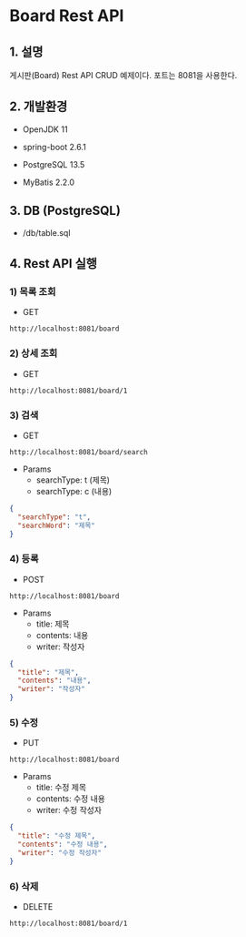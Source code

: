 # Board Rest API

## 1. 설명
게시판(Board) Rest API CRUD 예제이다. 포트는 8081을 사용한다.

## 2. 개발환경

* OpenJDK 11

* spring-boot 2.6.1

* PostgreSQL 13.5

* MyBatis 2.2.0

## 3. DB (PostgreSQL)

* /db/table.sql

## 4. Rest API 실행

### 1) 목록 조회

* GET

```text
http://localhost:8081/board
```

### 2) 상세 조회

* GET

```text
http://localhost:8081/board/1
```

### 3) 검색

* GET

```text
http://localhost:8081/board/search
```

* Params
  - searchType: t (제목)
  - searchType: c (내용)

```json
{
  "searchType": "t",
  "searchWord": "제목"
}
```

### 4) 등록

* POST

```text
http://localhost:8081/board
```

* Params
  - title: 제목
  - contents: 내용
  - writer: 작성자

```json
{
  "title": "제목",
  "contents": "내용",
  "writer": "작성자"
}
```

### 5) 수정

* PUT

```text
http://localhost:8081/board
```

* Params
  - title: 수정 제목
  - contents: 수정 내용
  - writer: 수정 작성자

```json
{
  "title": "수정 제목",
  "contents": "수정 내용",
  "writer": "수정 작성자"
}
```

### 6) 삭제

* DELETE

```text
http://localhost:8081/board/1
```
